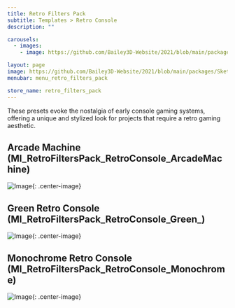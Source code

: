 ```yaml
---
title: Retro Filters Pack
subtitle: Templates > Retro Console
description: ""

carousels:
  - images: 
    - image: https://github.com/Bailey3D-Website/2021/blob/main/packages/SketchIt/renders/Schematic/Schematic_Trove.jpeg?raw=true

layout: page
image: https://github.com/Bailey3D-Website/2021/blob/main/packages/SketchIt/banner.png?raw=true
menubar: menu_retro_filters_pack

store_name: retro_filters_pack
---
```

These presets evoke the nostalgia of early console gaming systems, offering a unique and stylized look for projects that require a retro gaming aesthetic.

## **Arcade Machine (MI_RetroFiltersPack_RetroConsole_ArcadeMachine)**
![Image](/assets/images/temp/retro_arcade_machine.png){: .center-image}

## **Green Retro Console (MI_RetroFiltersPack_RetroConsole_Green_)**
![Image](/assets/images/temp/retro_console_green.png){: .center-image}

## **Monochrome Retro Console (MI_RetroFiltersPack_RetroConsole_Monochrome)**
![Image](/assets/images/temp/retro_console_monochrome.png){: .center-image}